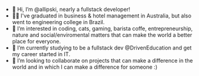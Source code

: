 - 👋 Hi, I’m @allipski, nearly a fullstack developer!
- 👩‍🎓 I've graduated in business & hotel management in Australia, but also went to engineering college in Brazil.
- 👀 I’m interested in coding, cats, gaming, barista coffe, entrepreneurship, nature and social/enviromental matters that can make the world a better place for everyone.
- 🌱 I’m currently studying to be a fullstack dev @DrivenEducation and get my career started in IT.
- 💞️ I’m looking to collaborate on projects that can make a difference in the world and in which I can make a difference for someone :)

<!---
allipski/allipski is a ✨ special ✨ repository because its `README.md` (this file) appears on your GitHub profile.
You can click the Preview link to take a look at your changes.
--->
